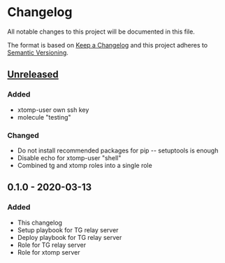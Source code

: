 # Changelog
All notable changes to this project will be documented in this file.

The format is based on [Keep a Changelog](http://keepachangelog.com/en/1.0.0/)
and this project adheres to [Semantic Versioning](http://semver.org/spec/v2.0.0.html).

## [Unreleased]
### Added
- xtomp-user own ssh key
- molecule "testing"
### Changed
- Do not install recommended packages for pip -- setuptools is enough
- Disable echo for xtomp-user "shell"
- Combined tg and xtomp roles into a single role

## 0.1.0 - 2020-03-13
### Added
- This changelog
- Setup playbook for TG relay server
- Deploy playbook for TG relay server
- Role for TG relay server
- Role for xtomp server

[Unreleased]: https://gitlab.com/personal-assistant-bot/pa-control/compare/v0.1.0...master

